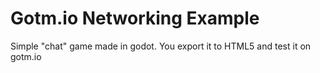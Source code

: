# Gotm.io Networking Example
Simple "chat" game made in godot. You export it to HTML5 and test it on gotm.io
